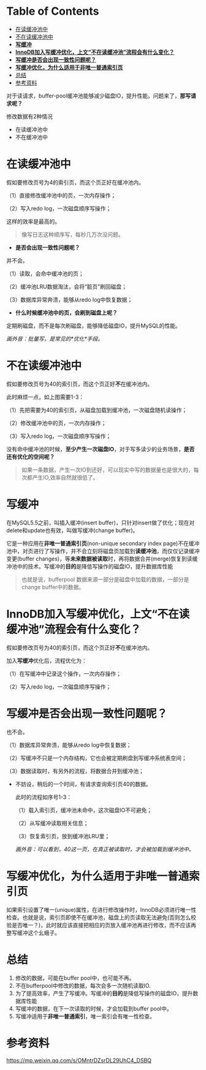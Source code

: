 # Table of Contents

* [在读缓冲池中](#在读缓冲池中)
* [不在读缓冲池中](#不在读缓冲池中)
* [**写缓冲**](#写缓冲)
* [**InnoDB加入写缓冲优化，上文“不在读缓冲池”流程会有什么变化？**](#innodb加入写缓冲优化上文不在读缓冲池流程会有什么变化)
* [**写缓冲是否会出现一致性问题呢？**](#写缓冲是否会出现一致性问题呢)
* [**写缓冲优化，为什么适用于非唯一普通索引页**](#写缓冲优化为什么适用于非唯一普通索引页)
* [总结](#总结)
* [参考资料](#参考资料)










 对于读请求，buffer-pool缓冲池能够减少磁盘IO，提升性能。问题来了，**那写请求呢？** 

修改数据有2种情况

+ 在读缓冲池中
+ 不在缓冲池中



# 	在读缓冲池中

 假如要修改页号为4的索引页，而这个页正好在缓冲池内。 

（1）直接修改缓冲池中的页，一次内存操作；

（2）写入redo log，一次磁盘顺序写操作；

这样的效率是最高的。

> 像写日志这种顺序写，每秒几万次没问题。
> 

+ **是否会出现一致性问题呢？**

并不会。

（1）读取，会命中缓冲池的页；

（2）缓冲池LRU数据淘汰，会将“脏页”刷回磁盘；

（3）数据库异常奔溃，能够从redo log中恢复数据；

+ **什么时候缓冲池中的页，会刷到磁盘上呢？**

定期刷磁盘，而不是每次刷磁盘，能够降低磁盘IO，提升MySQL的性能。

*画外音：批量写，是常见的\*优化\*手段。*



# 不在读缓冲池中

 假如要修改页号为40的索引页，而这个页正好**不**在缓冲池内。 

此时麻烦一点，如上图需要1-3：

（1）先把需要为40的索引页，从磁盘加载到缓冲池，一次磁盘随机读操作；

（2）修改缓冲池中的页，一次内存操作；

（3）写入redo log，一次磁盘顺序写操作；

没有命中缓冲池的时候，**至少产生一次磁盘IO**，对于写多读少的业务场景，**是否还有优化的空间呢？**

> 如果一条数据，产生一次IO到还好，可以现实中写的数据量也是很大的，每次都产生IO,效率自然就很低了。





#  **写缓冲** 

在MySQL5.5之前，叫插入缓冲(insert buffer)，只针对insert做了优化；现在对delete和update也有效，叫做写缓冲(change buffer)。

 

它是一种应用在**非唯一普通索引页**(non-unique secondary index page)不在缓冲池中，对页进行了写操作，并不会立刻将磁盘页加载到**读缓冲池**，而仅仅记录缓冲变更(buffer changes)，等**未来数据被读取**时，再将数据合并(merge)恢复到读缓冲池中的技术。写缓冲的**目的**是降低写操作的磁盘IO，提升数据库性能

> 也就是说，bufferpool 数据来源一部分是磁盘中加载的数据，一部分是change buffer中的数据。



#  **InnoDB加入写缓冲优化，上文“不在读缓冲池”流程会有什么变化？** 

 假如要修改页号为40的索引页，而这个页正好**不**在缓冲池内。 

加入**写缓冲**优化后，流程优化为：

（1）在写缓冲中记录这个操作，一次内存操作；

（2）写入redo log，一次磁盘顺序写操作；

# **写缓冲是否会出现一致性问题呢？**

也不会。

（1）数据库异常奔溃，能够从redo log中恢复数据；

（2）写缓冲不只是一个内存结构，它也会被定期刷盘到写缓冲系统表空间；

（3）数据读取时，有另外的流程，将数据合并到缓冲池；

 

+ 不妨设，稍后的一个时间，有请求查询索引页40的数据。

  此时的流程如序号1-3：

  （1）载入索引页，缓冲池未命中，这次磁盘IO不可避免；

  （2）从写缓冲读取相关信息；

  （3）恢复索引页，放到缓冲池LRU里；

  *画外音：可以看到，40这一页，在真正被读取时，才会被加载到缓冲池中。*

   

#  **写缓冲优化，为什么适用于非唯一普通索引页** 

如果索引设置了唯一(unique)属性，在进行修改操作时，InnoDB必须进行唯一性检查。也就是说，索引页即使不在缓冲池，磁盘上的页读取无法避免(否则怎么校验是否唯一？)，此时就应该直接把相应的页放入缓冲池再进行修改，而不应该再整写缓冲这个幺蛾子。

 



# 总结

1. 修改的数据，可能在buffer pool中，也可能不再。
2. 不在bufferpool中修改的数据，每次会多一次随机读取IO.
3. 为了提高效率，产生了写缓冲。写缓冲的**目的**是降低写操作的磁盘IO，提升数据库性能
4. 写缓冲的数据，在下一次读取的时候，才会加载到buffer pool中。
5. 写缓冲适用于**非唯一普通索引**，唯一索引会有唯一性检查。







# 参考资料



https://mp.weixin.qq.com/s/OMntrDZsrDL29UhC4_DSBQ
